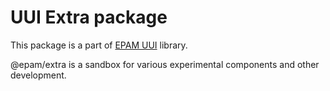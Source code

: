 # UUI Extra package

This package is a part of [EPAM UUI](https://github.com/epam/UUI) library.

@epam/extra is a sandbox for various experimental components and other development.